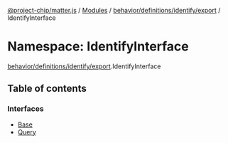 [@project-chip/matter.js](../README.md) / [Modules](../modules.md) / [behavior/definitions/identify/export](behavior_definitions_identify_export.md) / IdentifyInterface

# Namespace: IdentifyInterface

[behavior/definitions/identify/export](behavior_definitions_identify_export.md).IdentifyInterface

## Table of contents

### Interfaces

- [Base](../interfaces/behavior_definitions_identify_export.IdentifyInterface.Base.md)
- [Query](../interfaces/behavior_definitions_identify_export.IdentifyInterface.Query.md)
